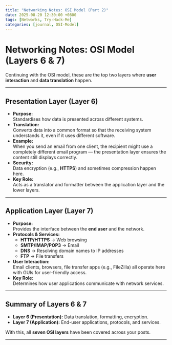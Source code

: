 ```yaml
---
title: "Networking Notes: OSI Model (Part 2)"
date: 2025-08-20 12:30:00 +0800
tags: [Networks, Try-Hack-Me]
categories: [journal, OSI-Model]
---
```


# Networking Notes: OSI Model (Layers 6 & 7)

Continuing with the OSI model, these are the top two layers where **user interaction** and **data translation** happen.

---

## Presentation Layer (Layer 6)

- **Purpose:**  
  Standardises how data is presented across different systems.  
- **Translation:**  
  Converts data into a common format so that the receiving system understands it, even if it uses different software.  
- **Example:**  
  When you send an email from one client, the recipient might use a completely different email program — the presentation layer ensures the content still displays correctly.  
- **Security:**  
  Data encryption (e.g., **HTTPS**) and sometimes compression happen here.  
- **Key Role:**  
  Acts as a translator and formatter between the application layer and the lower layers.

---

## Application Layer (Layer 7)

- **Purpose:**  
  Provides the interface between the **end user** and the network.  
- **Protocols & Services:**  
  - **HTTP/HTTPS** → Web browsing  
  - **SMTP/IMAP/POP3** → Email  
  - **DNS** → Resolving domain names to IP addresses  
  - **FTP** → File transfers  
- **User Interaction:**  
  Email clients, browsers, file transfer apps (e.g., FileZilla) all operate here with GUIs for user-friendly access.  
- **Key Role:**  
  Determines how user applications communicate with network services.

---

## Summary of Layers 6 & 7
- **Layer 6 (Presentation):** Data translation, formatting, encryption.  
- **Layer 7 (Application):** End-user applications, protocols, and services.  

With this, all **seven OSI layers** have been covered across your posts.

---